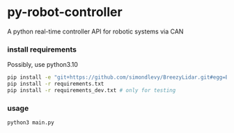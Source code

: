 # py-robot-controller

A python real-time controller API for robotic systems via CAN

### install requirements

Possibly, use python3.10

```bash
pip install -e "git+https://github.com/simondlevy/BreezyLidar.git#egg=BreezyLidar&subdirectory=python" # lidar library
pip install -r requirements.txt
pip install -r requirements_dev.txt # only for testing
```

### usage

```bash
python3 main.py
```
